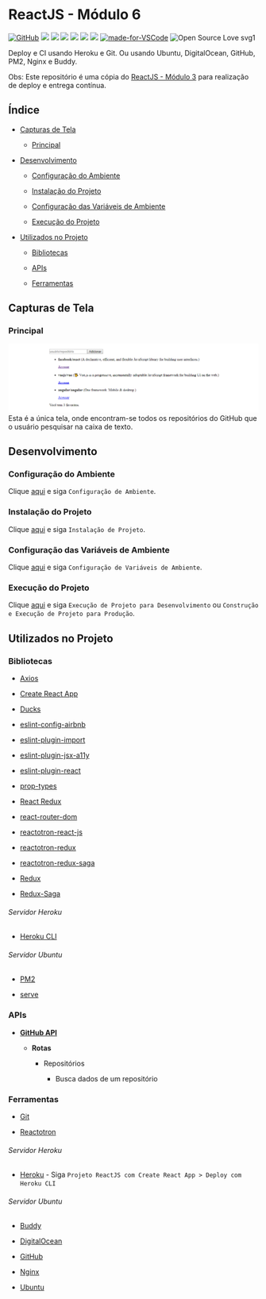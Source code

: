 # ReactJS - Módulo 6

[![GitHub](https://img.shields.io/github/license/mashape/apistatus.svg)](https://github.com/osvaldokalvaitir/reactjs-modulo6/blob/master/LICENSE)
![](https://img.shields.io/github/package-json/v/osvaldokalvaitir/reactjs-modulo6.svg)
![](https://img.shields.io/github/last-commit/osvaldokalvaitir/reactjs-modulo6.svg?color=red)
![](https://img.shields.io/github/languages/top/osvaldokalvaitir/reactjs-modulo6.svg?color=yellow)
![](https://img.shields.io/github/languages/count/osvaldokalvaitir/reactjs-modulo6.svg?color=lightgrey)
![](https://img.shields.io/github/languages/code-size/osvaldokalvaitir/reactjs-modulo6.svg)
![](https://img.shields.io/github/repo-size/osvaldokalvaitir/reactjs-modulo6.svg?color=blueviolet)
[![made-for-VSCode](https://img.shields.io/badge/Made%20for-VSCode-1f425f.svg)](https://code.visualstudio.com/)
![Open Source Love svg1](https://badges.frapsoft.com/os/v1/open-source.svg?v=103)

Deploy e CI usando Heroku e Git. Ou usando Ubuntu, DigitalOcean, GitHub, PM2, Nginx e Buddy.

Obs: Este repositório é uma cópia do [ReactJS - Módulo 3](https://github.com/osvaldokalvaitir/reactjs-modulo3) para realização de deploy e entrega contínua.

## Índice

- [Capturas de Tela](#capturas-de-tela)

  - [Principal](#principal)

- [Desenvolvimento](#desenvolvimento)

  - [Configuração do Ambiente](#configuração-do-ambiente)

  - [Instalação do Projeto](#instalação-do-projeto)

  - [Configuração das Variáveis de Ambiente](#configuração-das-variáveis-de-ambiente)

  - [Execução do Projeto](#execução-do-projeto)

- [Utilizados no Projeto](#utilizados-no-projeto)

  - [Bibliotecas](#bibliotecas)

  - [APIs](#apis)

  - [Ferramentas](#ferramentas)

## Capturas de Tela

### Principal

![Main](/.github/assets/main.png)
Esta é a única tela, onde encontram-se todos os repositórios do GitHub que o usuário pesquisar na caixa de texto.

## Desenvolvimento

### Configuração do Ambiente

Clique [aqui](https://github.com/osvaldokalvaitir/projects-settings/blob/master/README.md) e siga `Configuração de Ambiente`.

### Instalação do Projeto

Clique [aqui](https://github.com/osvaldokalvaitir/projects-settings/blob/master/nodejs/nodejs.md) e siga `Instalação de Projeto`.

### Configuração das Variáveis de Ambiente

Clique [aqui](https://github.com/osvaldokalvaitir/projects-settings/blob/master/nodejs/libs/dotenv.md) e siga `Configuração de Variáveis de Ambiente`.

### Execução do Projeto

Clique [aqui](https://github.com/osvaldokalvaitir/projects-settings/blob/master/nodejs/libs/create-react-app.md) e siga `Execução de Projeto para Desenvolvimento` ou `Construção e Execução de Projeto para Produção`.

## Utilizados no Projeto

### Bibliotecas

- [Axios](https://github.com/osvaldokalvaitir/projects-settings/blob/master/nodejs/libs/axios.md)

- [Create React App](https://github.com/osvaldokalvaitir/projects-settings/blob/master/nodejs/libs/create-react-app.md)

- [Ducks](https://github.com/osvaldokalvaitir/projects-settings/blob/master/nodejs/libs/ducks.md)

- [eslint-config-airbnb](https://github.com/osvaldokalvaitir/projects-settings/blob/master/nodejs/libs/eslint-config-airbnb.md)

- [eslint-plugin-import](https://github.com/osvaldokalvaitir/projects-settings/blob/master/nodejs/libs/eslint-plugin-import.md)

- [eslint-plugin-jsx-a11y](https://github.com/osvaldokalvaitir/projects-settings/blob/master/nodejs/libs/eslint-plugin-jsx-a11y.md)

- [eslint-plugin-react](https://github.com/osvaldokalvaitir/projects-settings/blob/master/nodejs/libs/eslint-plugin-react.md)

- [prop-types](https://github.com/osvaldokalvaitir/projects-settings/blob/master/nodejs/libs/prop-types.md)

- [React Redux](https://github.com/osvaldokalvaitir/projects-settings/blob/master/nodejs/libs/react-redux.md)

- [react-router-dom](https://github.com/osvaldokalvaitir/projects-settings/blob/master/nodejs/libs/react-router-dom.md)

- [reactotron-react-js](https://github.com/osvaldokalvaitir/projects-settings/blob/master/nodejs/libs/reactotron-react-js.md)

- [reactotron-redux](https://github.com/osvaldokalvaitir/projects-settings/blob/master/nodejs/libs/reactotron-redux.md)

- [reactotron-redux-saga](https://github.com/osvaldokalvaitir/projects-settings/blob/master/nodejs/libs/reactotron-redux-saga.md)

- [Redux](https://github.com/osvaldokalvaitir/projects-settings/blob/master/nodejs/libs/redux.md)

- [Redux-Saga](https://github.com/osvaldokalvaitir/projects-settings/blob/master/nodejs/libs/redux-saga.md)

###### Servidor Heroku

- [Heroku CLI](https://github.com/osvaldokalvaitir/projects-settings/blob/master/nodejs/libs/heroku.md)

###### Servidor Ubuntu

- [PM2](https://github.com/osvaldokalvaitir/projects-settings/blob/master/nodejs/libs/pm2.md)

- [serve](https://github.com/osvaldokalvaitir/projects-settings/blob/master/nodejs/libs/serve.md)

### APIs

- **[GitHub API](https://github.com/osvaldokalvaitir/projects-settings/blob/master/api/github-api.md)**

  - **Rotas**

    - Repositórios

      - Busca dados de um repositório

### Ferramentas

- [Git](https://github.com/osvaldokalvaitir/projects-settings/blob/master/version-control/git.md)

- [Reactotron](https://github.com/osvaldokalvaitir/projects-settings/blob/master/inspector/reactotron.md)

###### Servidor Heroku

- [Heroku](https://github.com/osvaldokalvaitir/projects-settings/blob/master/paas/heroku.md) - Siga `Projeto ReactJS com Create React App > Deploy com Heroku CLI`

###### Servidor Ubuntu

- [Buddy](https://github.com/osvaldokalvaitir/projects-settings/blob/master/ci-cd/buddy.md)

- [DigitalOcean](https://github.com/osvaldokalvaitir/projects-settings/blob/master/server/digitalocean.md)

- [GitHub](https://github.com/osvaldokalvaitir/projects-settings/blob/master/version-control/github.md)

- [Nginx](https://github.com/osvaldokalvaitir/projects-settings/blob/master/web-server/nginx.md)

- [Ubuntu](https://github.com/osvaldokalvaitir/projects-settings/blob/master/os/ubuntu.md)
